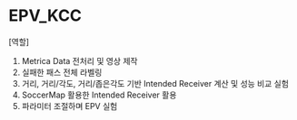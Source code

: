 # EPV_KCC

[역할]
1) Metrica Data 전처리 및 영상 제작
2) 실패한 패스 전체 라벨링
3) 거리, 거리/각도, 거리/좁은각도 기반 Intended Receiver 계산 및 성능 비교 실험
4) SoccerMap 활용한 Intended Receiver 활용
5) 파라미터 조절하며 EPV 실험 
